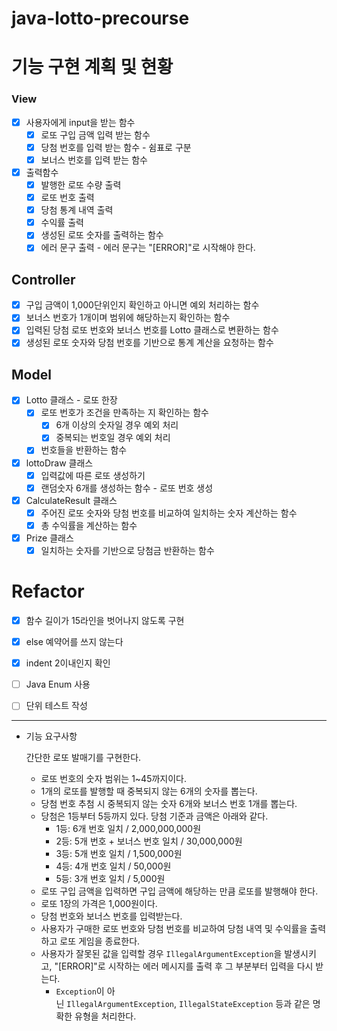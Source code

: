 # java-lotto-precourse

# 기능 구현 계획 및 현황

### View

- [x]  사용자에게 input을 받는 함수
    - [x]  로또 구입 금액 입력 받는 함수
    - [x]  당첨 번호를 입력 받는 함수 - 쉼표로 구분
    - [x]  보너스 번호를 입력 받는 함수
- [x]  출력함수
    - [x]  발행한 로또 수량 출력
    - [x]  로또 번호 출력 
    - [x]  당첨 통계 내역 출력
    - [x]  수익률 출력
    - [x]  생성된 로또 숫자를 출력하는 함수
    - [x]  에러 문구 출력 - 에러 문구는 "[ERROR]"로 시작해야 한다.

## Controller

- [x]  구입 금액이 1,000단위인지 확인하고 아니면 예외 처리하는 함수
- [x]  보너스 번호가 1개이며 범위에 해당하는지 확인하는 함수
- [x]  입력된 당첨 로또 번호와 보너스 번호를 Lotto 클래스로 변환하는 함수
- [x]  생성된 로또 숫자와 당첨 번호를 기반으로 통계 계산을 요청하는 함수

## Model

- [x]  Lotto 클래스 - 로또 한장
    - [x]  로또 번호가 조건을 만족하는 지 확인하는 함수
        - [x]  6개 이상의 숫자일 경우 예외 처리
        - [x]  중복되는 번호일 경우 예외 처리
    - [x]  번호들을 반환하는 함수
- [x] lottoDraw 클래스 
    - [x]  입력값에 따른 로또 생성하기
    - [x]  랜덤숫자 6개를 생성하는 함수 - 로또 번호 생성
- [x] CalculateResult 클래스 
  - [x]  주어진 로또 숫자와 당첨 번호를 비교하여 일치하는 숫자 계산하는 함수
  - [x]  총 수익률을 계산하는 함수
- [x] Prize 클래스
  - [x]  일치하는 숫자를 기반으로 당첨금 반환하는 함수

# Refactor
- [x] 함수 길이가 15라인을 벗어나지 않도록 구현
- [x] else 예약어를 쓰지 않는다
- [x] indent 2이내인지 확인
- [ ] Java Enum 사용
- [ ] 단위 테스트 작성



---
- 기능 요구사항

  간단한 로또 발매기를 구현한다.

    - 로또 번호의 숫자 범위는 1~45까지이다.
    - 1개의 로또를 발행할 때 중복되지 않는 6개의 숫자를 뽑는다.
    - 당첨 번호 추첨 시 중복되지 않는 숫자 6개와 보너스 번호 1개를 뽑는다.
    - 당첨은 1등부터 5등까지 있다. 당첨 기준과 금액은 아래와 같다.
        - 1등: 6개 번호 일치 / 2,000,000,000원
        - 2등: 5개 번호 + 보너스 번호 일치 / 30,000,000원
        - 3등: 5개 번호 일치 / 1,500,000원
        - 4등: 4개 번호 일치 / 50,000원
        - 5등: 3개 번호 일치 / 5,000원
    - 로또 구입 금액을 입력하면 구입 금액에 해당하는 만큼 로또를 발행해야 한다.
    - 로또 1장의 가격은 1,000원이다.
    - 당첨 번호와 보너스 번호를 입력받는다.
    - 사용자가 구매한 로또 번호와 당첨 번호를 비교하여 당첨 내역 및 수익률을 출력하고 로또 게임을 종료한다.
    - 사용자가 잘못된 값을 입력할 경우 `IllegalArgumentException`을 발생시키고, "[ERROR]"로 시작하는 에러 메시지를 출력 후 그 부분부터 입력을 다시 받는다.
        - `Exception`이 아닌 `IllegalArgumentException`, `IllegalStateException` 등과 같은 명확한 유형을 처리한다.